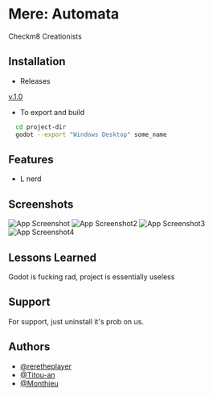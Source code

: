 # Mere: Automata

Checkm8 Creationists


## Installation

* Releases

[v.1.0](https://github.com/Titou-an/Mere-Automata/releases/tag/v1.0)

* To export and build

```bash
  cd project-dir
  godot --export "Windows Desktop" some_name
```
    
## Features

- L nerd

## Screenshots

![App Screenshot](https://cdn.discordapp.com/attachments/358063957329838093/970086017744912384/CoolEvoSim_DEBUG_2022-04-30_6_14_16_PM.png)
![App Screenshot2](https://cdn.discordapp.com/attachments/358063957329838093/970086436546183209/CoolEvoSim_DEBUG_2022-04-30_6_16_23_PM.png)
![App Screenshot3](https://cdn.discordapp.com/attachments/358063957329838093/970081285991182376/CoolEvoSim_DEBUG_2022-04-30_5_56_09_PM.png)
![App Screenshot4](https://cdn.discordapp.com/attachments/358063957329838093/970086437208870952/CoolEvoSim_DEBUG_2022-04-30_6_16_42_PM.png)


## Lessons Learned

Godot is fucking rad, project is essentially useless


## Support

For support, just uninstall it's prob on us.


## Authors

- [@reretheplayer](https://www.github.com/Reretheplayer)
- [@Titou-an](https://github.com/Titou-an)
- [@Monthieu](https://github.com/Monthieu)

